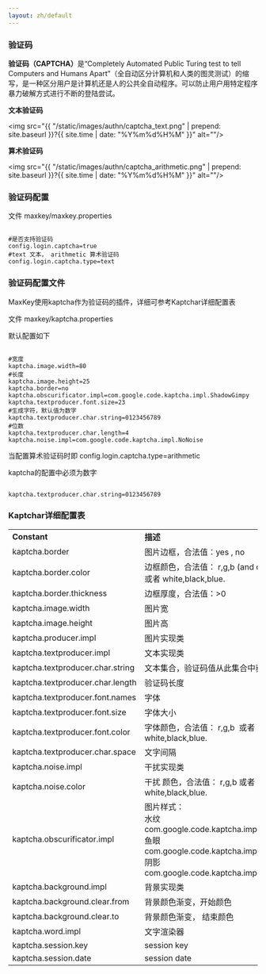```yaml
---
layout: zh/default
---
```

<h3>验证码</h3>

<b>验证码（CAPTCHA）</b>是“Completely Automated Public Turing test to tell Computers and Humans Apart”（全自动区分计算机和人类的图灵测试）的缩写，是一种区分用户是计算机还是人的公共全自动程序。可以防止用户用特定程序暴力破解方式进行不断的登陆尝试。

<b>文本验证码</b>

<img src="{{ "/static/images/authn/captcha_text.png" | prepend: site.baseurl }}?{{ site.time | date: "%Y%m%d%H%M" }}"  alt=""/>

<b>算术验证码</b>

<img src="{{ "/static/images/authn/captcha_arithmetic.png" | prepend: site.baseurl }}?{{ site.time | date: "%Y%m%d%H%M" }}"  alt=""/>


<h3>验证码配置</h3>

文件
maxkey/maxkey.properties

<pre><code class="ini hljs">
#是否支持验证码
config.login.captcha=true
#text 文本， arithmetic 算术验证码
config.login.captcha.type=text
</code></pre>

<h3>验证码配置文件</h3>
MaxKey使用kaptcha作为验证码的插件，详细可参考Kaptchar详细配置表

文件
maxkey/kaptcha.properties

默认配置如下

<pre><code class="ini hljs">
#宽度
kaptcha.image.width=80
#长度
kaptcha.image.height=25
kaptcha.border=no
kaptcha.obscurificator.impl=com.google.code.kaptcha.impl.ShadowGimpy
kaptcha.textproducer.font.size=23
#生成字符，默认值为数字
kaptcha.textproducer.char.string=0123456789
#位数
kaptcha.textproducer.char.length=4
kaptcha.noise.impl=com.google.code.kaptcha.impl.NoNoise
</code></pre>


当配置算术验证码时即 config.login.captcha.type=arithmetic

kaptcha的配置中必须为数字

<pre><code class="ini hljs">
kaptcha.textproducer.char.string=0123456789
</code></pre>


<h3>Kaptchar详细配置表</h3>

<table border="0" class="table table-striped table-bordered ">
	<tbody>
		<tr>
			<td><strong>Constant</strong></td>
			<td><strong>描述</strong></td>
			<td><strong>默认值</strong></td>
		</tr>
		<tr>
			<td>kaptcha.border</td>
			<td>图片边框，合法值：yes , no</td>
			<td>yes</td>
		</tr>
		<tr>
			<td>kaptcha.border.color</td>
			<td>边框颜色，合法值： r,g,b (and optional alpha) 或者 white,black,blue.</td>
			<td>black</td>
		</tr>
		<tr>
			<td>kaptcha.border.thickness</td>
			<td>边框厚度，合法值：&gt;0</td>
			<td>1</td>
		</tr>
		<tr>
			<td>kaptcha.image.width</td>
			<td>图片宽</td>
			<td>200</td>
		</tr>
		<tr>
			<td>kaptcha.image.height</td>
			<td>图片高</td>
			<td>50</td>
		</tr>
		<tr>
			<td>kaptcha.producer.impl</td>
			<td>图片实现类</td>
			<td>com.google.code.kaptcha.impl.DefaultKaptcha</td>
		</tr>
		<tr>
			<td>kaptcha.textproducer.impl</td>
			<td>文本实现类</td>
			<td>com.google.code.kaptcha.text.impl.DefaultTextCreator</td>
		</tr>
		<tr>
			<td>kaptcha.textproducer.char.string</td>
			<td>文本集合，验证码值从此集合中获取</td>
			<td>abcde2345678gfynmnpwx</td>
		</tr>
		<tr>
			<td>kaptcha.textproducer.char.length</td>
			<td>验证码长度</td>
			<td>5</td>
		</tr>
		<tr>
			<td>kaptcha.textproducer.font.names</td>
			<td>字体</td>
			<td>Arial, Courier</td>
		</tr>
		<tr>
			<td>kaptcha.textproducer.font.size</td>
			<td>字体大小</td>
			<td>40px.</td>
		</tr>
		<tr>
			<td>kaptcha.textproducer.font.color</td>
			<td>字体颜色，合法值： r,g,b &nbsp;或者 white,black,blue.</td>
			<td>black</td>
		</tr>
		<tr>
			<td>kaptcha.textproducer.char.space</td>
			<td>文字间隔</td>
			<td>2</td>
		</tr>
		<tr>
			<td>kaptcha.noise.impl</td>
			<td>干扰实现类</td>
			<td>com.google.code.kaptcha.impl.DefaultNoise</td>
		</tr>
		<tr>
			<td>kaptcha.noise.color</td>
			<td>干扰&nbsp;颜色，合法值： r,g,b 或者 white,black,blue.</td>
			<td>black</td>
		</tr>
		<tr>
			<td>kaptcha.obscurificator.impl</td>
			<td>图片样式：&nbsp;<br>
				水纹com.google.code.kaptcha.impl.WaterRipple&nbsp;<br>
				鱼眼com.google.code.kaptcha.impl.FishEyeGimpy<br>
				阴影com.google.code.kaptcha.impl.ShadowGimpy
			</td>
			<td>com.google.code.kaptcha.impl.WaterRipple</td>
		</tr>
		<tr>
			<td>kaptcha.background.impl</td>
			<td>背景实现类</td>
			<td>com.google.code.kaptcha.impl.DefaultBackground</td>
		</tr>
		<tr>
			<td>kaptcha.background.clear.from</td>
			<td>背景颜色渐变，开始颜色</td>
			<td>light grey</td>
		</tr>
		<tr>
			<td>kaptcha.background.clear.to</td>
			<td>背景颜色渐变，&nbsp;结束颜色</td>
			<td>white</td>
		</tr>
		<tr>
			<td>kaptcha.word.impl</td>
			<td>文字渲染器</td>
			<td>com.google.code.kaptcha.text.impl.DefaultWordRenderer</td>
		</tr>
		<tr>
			<td>kaptcha.session.key</td>
			<td>session key</td>
			<td>KAPTCHA_SESSION_KEY</td>
		</tr>
		<tr>
			<td>kaptcha.session.date</td>
			<td>session date</td>
			<td>KAPTCHA_SESSION_DATE</td>
		</tr>
	</tbody>
</table>